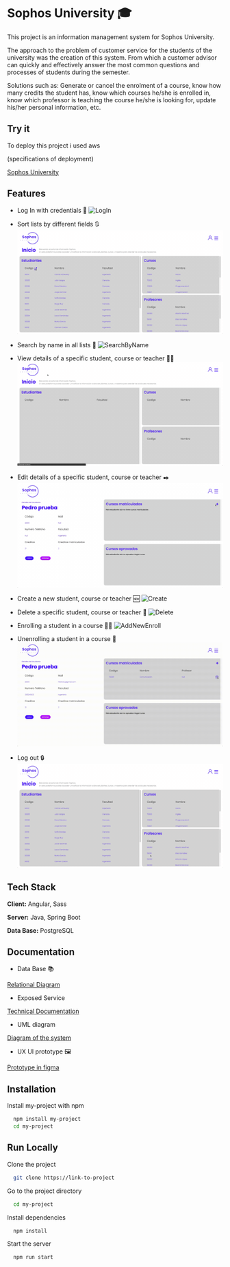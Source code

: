 
# Sophos University 🎓

This project is an information management system for Sophos University.

The approach to the problem of customer service for the students of the university was the creation of this system. From which a customer advisor can quickly and effectively answer the most common questions and processes of students during the semester. 

Solutions such as: Generate or cancel the enrolment of a course, know how many credits the student has, know which courses he/she is enrolled in, know which professor is teaching the course he/she is looking for, update his/her personal information, etc.


## Try it

To deploy this project i used aws

(specifications of deployment)

[Sophos University](link)


## Features

- Log In with credentials 🔐
    ![LogIn](FeaturesAppGifs/LogInSophosUni.gif)

- Sort lists by different fields 🔃
    ![SortLists](FeaturesAppGifs/SortListsSophosUniversity.gif)

- Search by name in all lists 🔎
    ![SearchByName](FeaturesAppGifs/SearchByNameSophosUniversity.gif)

- View details of a specific student, course or teacher 🙋‍♂️
    ![Details](FeaturesAppGifs/DetailsSophosUniversity.gif)

- Edit details of a specific student, course or teacher ✒️
    ![Edit](FeaturesAppGifs/EditSophosUniversity.gif)

- Create a new student, course or teacher 🆕
    ![Create](FeaturesAppGifs/CreateNewSophosUni.gif)

- Delete a specific student, course or teacher 🚮
    ![Delete](FeaturesAppGifs/DeleteSophosUni.gif)

- Enrolling a student in a course 🧑‍💻
    ![AddNewEnroll](FeaturesAppGifs/AddNewEnrollSophosUni.gif)

- Unenrolling a student in a course 🚮
    ![DeleteEnroll](FeaturesAppGifs/DeleteEnrollSophosUni.gif)

- Log out 🔒
    ![DeleteEnroll](FeaturesAppGifs/LogOutSophosUni.gif)


## Tech Stack

**Client:** Angular, Sass

**Server:** Java, Spring Boot

**Data Base:** PostgreSQL


## Documentation

- Data Base 📚

[Relational Diagram](Documentacion/SOPHOS%20RETO%20DB.pdf)

- Exposed Service

[Technical Documentation](https://app.swaggerhub.com/apis/GABROVAL/SophosUniversity/1)

- UML diagram

[Diagram of the system]()

- UX UI prototype 🖼️

[Prototype in figma](https://www.figma.com/proto/SAA7kxdVDMYjfOCyNRtazF/SophosUniversity?type=design&node-id=39-6&t=0D4KyggnT1HDK1vr-0&scaling=scale-down&page-id=0%3A1&starting-point-node-id=39%3A4)

## Installation

Install my-project with npm

```bash
  npm install my-project
  cd my-project
```
    
## Run Locally

Clone the project

```bash
  git clone https://link-to-project
```

Go to the project directory

```bash
  cd my-project
```

Install dependencies

```bash
  npm install
```

Start the server

```bash
  npm run start
```

